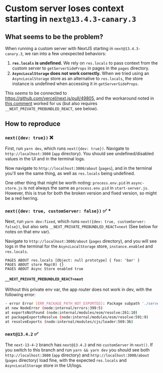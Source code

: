 # Custom server loses context starting in `next@13.4.3-canary.3`

## What seems to be the problem?

When running a custom server with NextJS starting in `next@13.4.3-canary.3`, we ran into a few unexpected behaviors:

1. **`res.locals` is undefined.** We rely on `res.locals` to pass context from the custom server to `getServerSideProps` in pages in the `pages` directory.
2. **`AsyncLocalStorage` does not work correctly.** When we tried using an `AsyncLocalStorage` store as an alternative to `res.locals`, the store instance is undefined when accessing it in `getServerSideProps`.

This _seems_ to be connected to https://github.com/vercel/next.js/pull/49805, and the workaround noted in [this comment](https://github.com/vercel/next.js/pull/49805#issuecomment-1557321794) worked for us (but also requires `__NEXT_PRIVATE_PREBUNDLED_REACT`, see below).

## How to reproduce

### `next({dev: true})` :x:

First, run `yarn dev`, which runs `next({dev: true})`. Navigate to `http://localhost:3000` (`app` directory). You should see undefined/disabled values in the UI and in the terminal logs.

Now navigate to `http://localhost:3000/about` (`pages`), and in the terminal you'll see the same thing, as well as `res.locals` being undefined.

One other thing that might be worth noting: `process.env.pid` in `async-store.js` is not always the same as `process.env.pid` in `start-server.js`. However, this is true for both the broken version and fixed version, so might be a red herring.

### `next({dev: true, customServer: false})` :white_check_mark: \*

Next, run `yarn dev:fixed`, which runs `next({dev: true, customServer: false})`, but also sets `__NEXT_PRIVATE_PREBUNDLED_REACT=next` (See below for notes on that env var).

Navigate to `http://localhost:3000/about` (`pages` directory), and you will see logs in the terminal for the `AsyncLocalStorage` store, `instance.enabled` and `res.locals`.

```
PAGES ABOUT res.locals [Object: null prototype] { foo: 'bar' }
PAGES ABOUT store Map(0) {}
PAGES ABOUT Async Store enabled true
```

#### `__NEXT_PRIVATE_PREBUNDLED_REACT=next`

Without this private env var, the app router does not work in dev, with the following error:

```bash
- error Error [ERR_PACKAGE_PATH_NOT_EXPORTED]: Package subpath './server.edge' is not defined by "exports" in /Users/joe/PROJECTS/next-custom-server-repro/node_modules/react-dom/package.json
at new NodeError (node:internal/errors:399:5)
at exportsNotFound (node:internal/modules/esm/resolve:261:10)
at packageExportsResolve (node:internal/modules/esm/resolve:591:9)
at resolveExports (node:internal/modules/cjs/loader:569:36)
```

### `next@13.4.2` :white_check_mark:

The `next-13-4-2` branch has `next@13.4.2` and no `customServer` in `next()`. If you switch to this branch and run `yarn && yarn dev` you should see both `http://localhost:3000` (`app` directory) and `http://localhost:3000/about` (`pages` directory) load fine, with the expected `res.locals` and `AsyncLocalStorage` store in the UI/logs.
